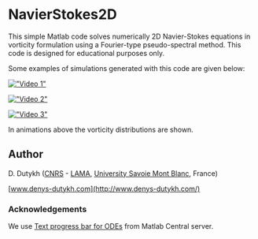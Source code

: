 # NavierStokes2D

This simple Matlab code solves numerically 2D Navier-Stokes equations in vorticity formulation using a Fourier-type pseudo-spectral method. This code is designed for educational purposes only.

Some examples of simulations generated with this code are given below:

[!["Video 1"](http://img.youtube.com/vi/7EOjAdmURY4/2.jpg)](https://youtu.be/7EOjAdmURY4)

[!["Video 2"](http://img.youtube.com/vi/rKQ5nUTJKjU/2.jpg)](https://youtu.be/https://youtu.be/rKQ5nUTJKjU)

[!["Video 3"](http://img.youtube.com/vi/EfVRpvwAEzI/2.jpg)](https://youtu.be/EfVRpvwAEzI)

In animations above the vorticity distributions are shown.

## Author

D. Dutykh ([CNRS](http://www.cnrs.fr/insmi/) - [LAMA](http://www.lama.univ-savoie.fr/index.php), [University Savoie Mont Blanc](https://www.univ-smb.fr/), France)

[www.denys-dutykh.com](http://www.denys-dutykh.com/)


### Acknowledgements

We use [Text progress bar for ODEs](http://www.mathworks.com/matlabcentral/fileexchange/28509-text-progress-bar-for-odes) from Matlab Central server.